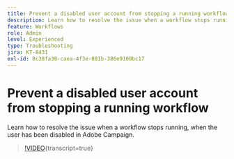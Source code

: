 ```yaml
---
title: Prevent a disabled user account from stopping a running workflow
description: Learn how to resolve the issue when a workflow stops running, when the user has been disabled in Adobe Campaign.
feature: Workflows 
role: Admin
level: Experienced
type: Troubleshooting
jira: KT-8431
exl-id: 8c38fa38-caea-4f3e-881b-386e9100bc17
---
```

# Prevent a disabled user account from stopping a running workflow

Learn how to resolve the issue when a workflow stops running, when the user has been disabled in Adobe Campaign.


>[!VIDEO](https://video.tv.adobe.com/v/335988?quality=12&learn=on){transcript=true}
